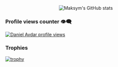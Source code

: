

<div align="center">
<img alt="Maksym's GitHub stats" src="https://github-readme-stats.vercel.app/api?username=danielavdar&show_icons=true&theme=transparent"/>

</div>

### Profile views counter 👁️‍🗨️
[![Daniel Avdar profile views](https://u8views.com/api/v1/github/profiles/66269169/views/day-week-month-total-count.svg)](https://u8views.com/github/DanielAvdar)


### Trophies 
[![trophy](https://github-profile-trophy.vercel.app/?username=DanielAvdar&theme=flat&no-bg=true&no-frame=true&column=8&margin-w=15&margin-h=15&rank=SSS,SS,S,AAA,AA,A,B,C,SECRET)](https://github.com/DanielAvdar/github-profile-trophy#about-rank)

